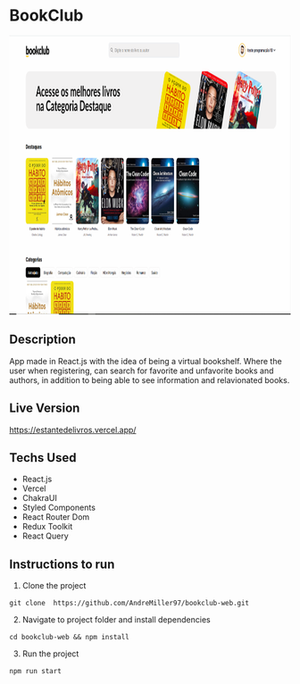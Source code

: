 # BookClub

<p>
    <img height="500" src="https://github.com/AndreMiller97/bookclub-web/blob/main/public/images/preview-book-club.PNG"/>
</p>

## Description

App made in React.js with the idea of ​​being a virtual bookshelf. Where the user when registering, can search for favorite and unfavorite books and authors, in addition to being able to see information and relavionated books.

## Live Version

<https://estantedelivros.vercel.app/>

## Techs Used

- React.js
- Vercel
- ChakraUI
- Styled Components
- React Router Dom
- Redux Toolkit
- React Query

## Instructions to run

1. Clone the project

```
git clone  https://github.com/AndreMiller97/bookclub-web.git
```

2. Navigate to project folder and install dependencies

```
cd bookclub-web && npm install
```

3. Run the project

```
npm run start
```
